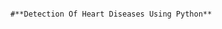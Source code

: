                                                                       #**Detection Of Heart Diseases Using Python**
                                                                      

